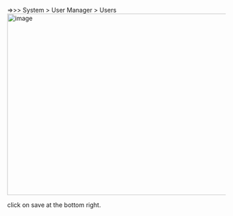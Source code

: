   =>>> System > User Manager > Users
   <img width="1150" height="418" alt="image" src="https://github.com/user-attachments/assets/6383b00a-a074-4f71-844c-1745e2018894" />
   
   click on save at the bottom right.
